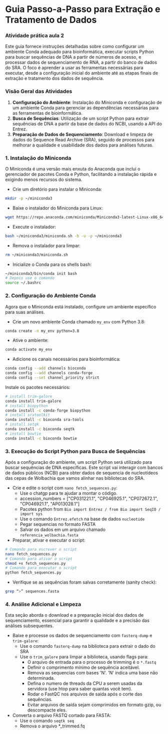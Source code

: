 # Guia Passo-a-Passo para Extração e Tratamento de Dados

### Atividade prática aula 2

Este guia fornece instruções detalhadas sobre como configurar um ambiente Conda adequado para bioinformática, executar scripts Python para buscar sequências de DNA a partir de números de acesso, e processar dados de sequenciamento de RNA, a partir do banco de dados do SRA. O foco é aprender a usar as ferramentas necessárias para executar, desde a configuração inicial do ambiente até as etapas finais de extração e tratamento dos dados de sequência.

### **Visão Geral das Atividades**

1. **Configuração do Ambiente**: Instalação do Miniconda e configuração de um ambiente Conda para gerenciar as dependências necessárias para as ferramentas de bioinformática.
2. **Busca de Sequências**: Utilização de um script Python para extrair sequências de DNA a partir da base de dados do NCBI, usando a API do Entrez.
3. **Preparação de Dados de Sequenciamento**: Download e limpeza de dados do Sequence Read Archive (SRA), seguido de processos para melhorar a qualidade e usabilidade dos dados para análises futuras.

### **1. Instalação do Miniconda**

O Miniconda é uma versão mais enxuta do Anaconda que inclui o gerenciador de pacotes Conda e Python, facilitando a instalação rápida e exigindo menos recursos do sistema.

- Crie um diretório para instalar o Miniconda:

```bash
mkdir -p ~/miniconda3
```

- Baixe o instalador do Miniconda para Linux:

```bash
wget https://repo.anaconda.com/miniconda/Miniconda3-latest-Linux-x86_64.sh -O ~/miniconda3/miniconda.sh
```

- Execute o instalador:

```bash
bash ~/miniconda3/miniconda.sh -b -u -p ~/miniconda3
```

- Remova o instalador para limpar:

```bash
rm ~/miniconda3/miniconda.sh
```

- Inicialize o Conda para os shells bash:

```bash
~/miniconda3/bin/conda init bash
# Depois use o comando
source ~/.bashrc
```

### 2. Configuração do Ambiente Conda

Agora que o Miniconda está instalado, configure um ambiente específico para suas análises.

- Crie um novo ambiente Conda chamado `my_env` com Python 3.8:

```bash
conda create -n my_env python=3.8
```

- Ative o ambiente:

```bash
conda activate my_env
```

- Adicione os canais necessários para bioinformática:

```bash
conda config --add channels bioconda
conda config --add channels conda-forge
conda config --set channel_priority strict
```

Instale os pacotes necessários:

```bash
# install trim-galore
conda install trim-galore
# install biopython
conda install -c conda-forge biopython
# install sratoolkit
conda install -c bioconda sra-tools
# install setqk
conda install -c bioconda seqtk
# install bowtie 
conda install -c bioconda bowtie
```

### 3. Execução do Script Python para Busca de Sequências

Após a configuração do ambiente, um script Python será utilizado para buscar sequências de DNA específicas. Este script vai interagir com bancos de dados públicos (NCBI) para obter dados de sequencia de nucleotídeos das cepas de Wolbachia que vamos alinhar nas bibliotecas do SRA.

- Crie e edite o script com `nano fetch_sequences.py`:
    - Use o chatgp para te ajudar a montar o código.
    - accession_numbers = ["CP031221.1", "CP046925.1", "CP072672.1", "CP046921.1", "AP013028.1"]
    - Pacotes python from `Bio import Entrez / from Bio import SeqIO / import sys`
    - Use o comando `Entrez.efetch` na base de dados `nucleotide`
    - Pegar sequencias no formato FASTA
    - Salvar os dados em um arquivo chamado `referencia_wolbachia.fasta`
- Preparar, ativar e executar o script:

```bash
# Comando para escrever o script
nano fetch_sequences.py
# Comando para ativar o script
chmod +x fetch_sequences.py
# Comando para executar o script
python fetch_sequences.py
```

- Verifique se as sequências foram salvas corretamente (sanity check):

```bash
grep “>” sequences.fasta
```

### 4. Análise Adicional e Limpeza

Esta seção aborda o download e a preparação inicial dos dados de sequenciamento, essencial para garantir a qualidade e a precisão das análises subsequentes.

- Baixe e processe os dados de sequenciamento com `fasterq-dump` e `trim-galore`:
    - Use o comando `fasterq-dump` na biblioteca para extrair o dado do SRA
    - Use o `trim_galore` para limpar a biblioteca, usando flags para:
        - O arquivo de entrada para o processo de trimming é o `*.fastq`
        - Definir o comprimento mínimo de sequência aceitável.
        - Remova as sequencias com bases 'N'. 'N' indica uma base não determinada.
        - Defina o numero de threads da CPU a serem usadas da servidora (use htop para saber quantas você tem).
        - Rodar o FastQC nos arquivos de saída após o corte das sequências.
        - Evitar arquivos de saída sejam comprimidos em formato gzip, ou descompacte eles.
- Converta o arquivo FASTQ cortado para FASTA:
    - Use o comando `seqtk seq`
    - Remova o arquivo *_trimmed.fq